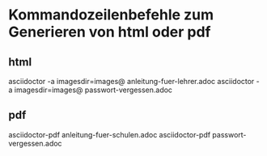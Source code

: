 # Kommandozeilenbefehle zum Generieren von html oder pdf

## html
asciidoctor -a imagesdir=images@ anleitung-fuer-lehrer.adoc 
asciidoctor -a imagesdir=images@ passwort-vergessen.adoc 

## pdf
asciidoctor-pdf anleitung-fuer-schulen.adoc
asciidoctor-pdf passwort-vergessen.adoc 